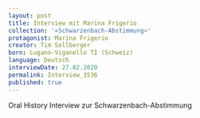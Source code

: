 ```yaml
---
layout: post
title: Interview mit Marina Frigerio
collection: '«Schwarzenbach-Abstimmung»'
protagonist: Marina Frigerio
creator: Tim Sollberger
born: Lugano-Viganello TI (Schweiz)
language: Deutsch
interviewDate: 27.02.2020
permalink: Interview_3536
published: true
---
```

Oral History Interview zur Schwarzenbach-Abstimmung